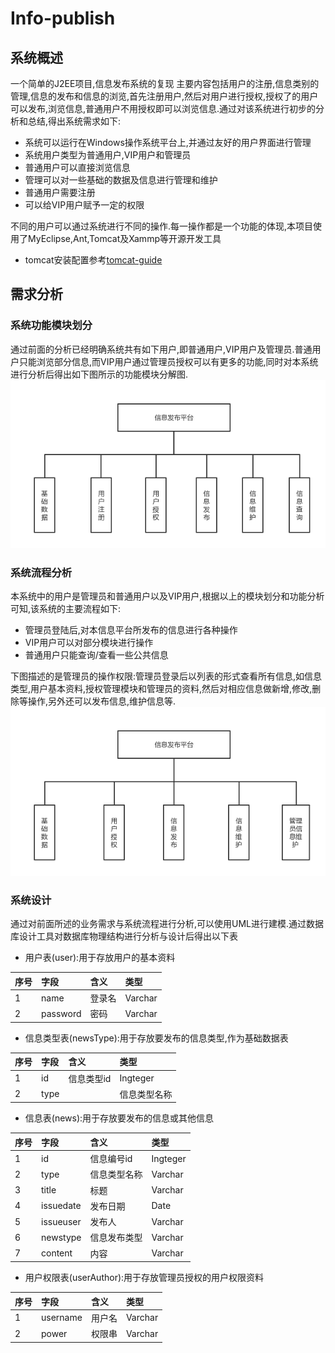 # Info-publish
## 系统概述
一个简单的J2EE项目,信息发布系统的复现
主要内容包括用户的注册,信息类别的管理,信息的发布和信息的浏览,首先注册用户,然后对用户进行授权,授权了的用户可以发布,浏览信息,普通用户不用授权即可以浏览信息.通过对该系统进行初步的分析和总结,得出系统需求如下:
- 系统可以运行在Windows操作系统平台上,并通过友好的用户界面进行管理
- 系统用户类型为普通用户,VIP用户和管理员
- 普通用户可以直接浏览信息
- 管理可以对一些基础的数据及信息进行管理和维护
- 普通用户需要注册
- 可以给VIP用户赋予一定的权限

不同的用户可以通过系统进行不同的操作.每一操作都是一个功能的体现,本项目使用了MyEclipse,Ant,Tomcat及Xammp等开源开发工具
- tomcat安装配置参考[tomcat-guide](http://blog.topspeedsnail.com/archives/4551)
## 需求分析
### 系统功能模块划分
通过前面的分析已经明确系统共有如下用户,即普通用户,VIP用户及管理员.普通用户只能浏览部分信息,而VIP用户通过管理员授权可以有更多的功能,同时对本系统进行分析后得出如下图所示的功能模块分解图.<br>
![系统功能模块](doc-img/sys-fun.png)
### 系统流程分析
本系统中的用户是管理员和普通用户以及VIP用户,根据以上的模块划分和功能分析可知,该系统的主要流程如下:
- 管理员登陆后,对本信息平台所发布的信息进行各种操作
- VIP用户可以对部分模块进行操作
- 普通用户只能查询/查看一些公共信息

下图描述的是管理员的操作权限:管理员登录后以列表的形式查看所有信息,如信息类型,用户基本资料,授权管理模块和管理员的资料,然后对相应信息做新增,修改,删除等操作,另外还可以发布信息,维护信息等.
![管理员模块](doc-img/adm-module.png)
### 系统设计
通过对前面所述的业务需求与系统流程进行分析,可以使用UML进行建模.通过数据库设计工具对数据库物理结构进行分析与设计后得出以下表
- 用户表(user):用于存放用户的基本资料<br>

|序号|字段|含义|类型|
|:---|:---|:---|:---|
|1|name|登录名|Varchar|
|2|password|密码|Varchar|
- 信息类型表(newsType):用于存放要发布的信息类型,作为基础数据表

|序号|字段|含义|类型|
|:---|:---|:---|:---|
|1|id|信息类型id|Ingteger|
|2|type||信息类型名称|Varchar|
- 信息表(news):用于存放要发布的信息或其他信息

|序号|字段|含义|类型|
|:---|:---|:---|:---|
|1|id|信息编号id|Ingteger|
|2|type|信息类型名称|Varchar|
|3|title|标题|Varchar|
|4|issuedate|发布日期|Date|
|5|issueuser|发布人|Varchar|
|6|newstype|信息发布类型|Varchar|
|7|content|内容|Varchar|
- 用户权限表(userAuthor):用于存放管理员授权的用户权限资料

|序号|字段|含义|类型|
|:---|:---|:---|:---|
|1|username|用户名|Varchar|
|2|power|权限串|Varchar|
